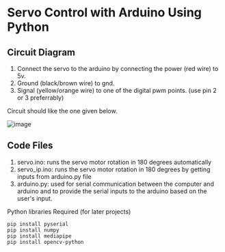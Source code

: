 # Servo Control with Arduino Using Python

## Circuit Diagram
1. Connect the servo to the arduino by connecting the power (red wire) to 5v.
2. Ground (black/brown wire) to gnd. 
3. Signal (yellow/orange wire) to one of the digital pwm points. (use pin 2 or 3 preferrably)

Circuit should like the one given below.

![image](https://www.makerguides.com/wp-content/uploads/2020/08/servo-motor-with-arduino-uno-wiring-diagram-schematic-circuit-tutorial-featured-image.png)

## Code Files
1. servo.ino: runs the servo motor rotation in 180 degrees automatically
2. servo_ip.ino: runs the servo motor rotation in 180 degrees by getting inputs from arduino.py file
3. arduino.py: used for serial communication between the computer and arduino and to provide the serial inputs to the arduino based on the user's input.

Python libraries Required (for later projects)

```
pip install pyserial
pip install numpy
pip install mediapipe
pip install opencv-python
```
